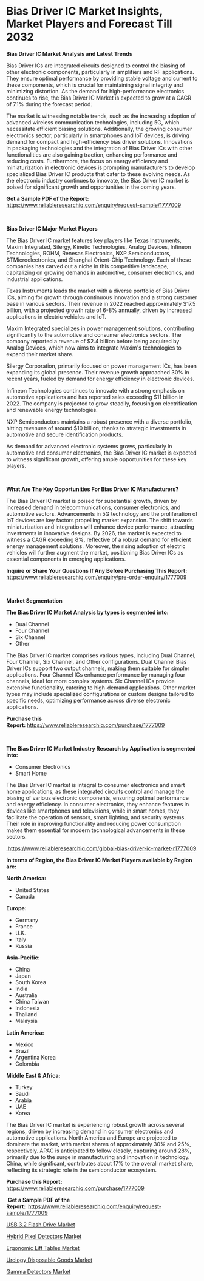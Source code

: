 <p><h1>Bias Driver IC Market Insights, Market Players and Forecast Till 2032</h1></p><p><strong>Bias Driver IC Market Analysis and Latest Trends</strong></p>
<p><p>Bias Driver ICs are integrated circuits designed to control the biasing of other electronic components, particularly in amplifiers and RF applications. They ensure optimal performance by providing stable voltage and current to these components, which is crucial for maintaining signal integrity and minimizing distortion. As the demand for high-performance electronics continues to rise, the Bias Driver IC Market is expected to grow at a CAGR of 7.1% during the forecast period.</p><p>The market is witnessing notable trends, such as the increasing adoption of advanced wireless communication technologies, including 5G, which necessitate efficient biasing solutions. Additionally, the growing consumer electronics sector, particularly in smartphones and IoT devices, is driving demand for compact and high-efficiency bias driver solutions. Innovations in packaging technologies and the integration of Bias Driver ICs with other functionalities are also gaining traction, enhancing performance and reducing costs. Furthermore, the focus on energy efficiency and miniaturization in electronic devices is prompting manufacturers to develop specialized Bias Driver IC products that cater to these evolving needs. As the electronic industry continues to innovate, the Bias Driver IC market is poised for significant growth and opportunities in the coming years.</p></p>
<p><strong>Get a Sample PDF of the Report:&nbsp;</strong> <a href="https://www.reliableresearchiq.com/enquiry/request-sample/1777009?utm_campaign=2469&utm_medium=2&utm_source=Github&utm_content=ia&utm_term=25032025&utm_id=bias-driver-ic">https://www.reliableresearchiq.com/enquiry/request-sample/1777009</a></p>
<p>&nbsp;</p>
<p><strong>Bias Driver IC Major Market Players</strong></p>
<p><p>The Bias Driver IC market features key players like Texas Instruments, Maxim Integrated, Silergy, Kinetic Technologies, Analog Devices, Infineon Technologies, ROHM, Renesas Electronics, NXP Semiconductors, STMicroelectronics, and Shanghai Orient-Chip Technology. Each of these companies has carved out a niche in this competitive landscape, capitalizing on growing demands in automotive, consumer electronics, and industrial applications.</p><p>Texas Instruments leads the market with a diverse portfolio of Bias Driver ICs, aiming for growth through continuous innovation and a strong customer base in various sectors. Their revenue in 2022 reached approximately $17.5 billion, with a projected growth rate of 6-8% annually, driven by increased applications in electric vehicles and IoT.</p><p>Maxim Integrated specializes in power management solutions, contributing significantly to the automotive and consumer electronics sectors. The company reported a revenue of $2.4 billion before being acquired by Analog Devices, which now aims to integrate Maxim's technologies to expand their market share.</p><p>Silergy Corporation, primarily focused on power management ICs, has been expanding its global presence. Their revenue growth approached 30% in recent years, fueled by demand for energy efficiency in electronic devices.</p><p>Infineon Technologies continues to innovate with a strong emphasis on automotive applications and has reported sales exceeding $11 billion in 2022. The company is projected to grow steadily, focusing on electrification and renewable energy technologies.</p><p>NXP Semiconductors maintains a robust presence with a diverse portfolio, hitting revenues of around $10 billion, thanks to strategic investments in automotive and secure identification products.</p><p>As demand for advanced electronic systems grows, particularly in automotive and consumer electronics, the Bias Driver IC market is expected to witness significant growth, offering ample opportunities for these key players.</p></p>
<p>&nbsp;</p>
<p><strong>What Are The Key Opportunities For Bias Driver IC Manufacturers?</strong></p>
<p><p>The Bias Driver IC market is poised for substantial growth, driven by increased demand in telecommunications, consumer electronics, and automotive sectors. Advancements in 5G technology and the proliferation of IoT devices are key factors propelling market expansion. The shift towards miniaturization and integration will enhance device performance, attracting investments in innovative designs. By 2026, the market is expected to witness a CAGR exceeding 8%, reflective of a robust demand for efficient energy management solutions. Moreover, the rising adoption of electric vehicles will further augment the market, positioning Bias Driver ICs as essential components in emerging applications.</p></p>
<p><strong>Inquire or Share Your Questions If Any Before Purchasing This Report:</strong> <a href="https://www.reliableresearchiq.com/enquiry/pre-order-enquiry/1777009?utm_campaign=2469&utm_medium=2&utm_source=Github&utm_content=ia&utm_term=25032025&utm_id=bias-driver-ic">https://www.reliableresearchiq.com/enquiry/pre-order-enquiry/1777009</a></p>
<p>&nbsp;</p>
<p><strong>Market Segmentation</strong></p>
<p><strong>The Bias Driver IC Market Analysis by types is segmented into:</strong></p>
<p><ul><li>Dual Channel</li><li>Four Channel</li><li>Six Channel</li><li>Other</li></ul></p>
<p><p>The Bias Driver IC market comprises various types, including Dual Channel, Four Channel, Six Channel, and Other configurations. Dual Channel Bias Driver ICs support two output channels, making them suitable for simpler applications. Four Channel ICs enhance performance by managing four channels, ideal for more complex systems. Six Channel ICs provide extensive functionality, catering to high-demand applications. Other market types may include specialized configurations or custom designs tailored to specific needs, optimizing performance across diverse electronic applications.</p></p>
<p><strong>Purchase this Report:&nbsp;</strong><a href="https://www.reliableresearchiq.com/purchase/1777009?utm_campaign=2469&utm_medium=2&utm_source=Github&utm_content=ia&utm_term=25032025&utm_id=bias-driver-ic">https://www.reliableresearchiq.com/purchase/1777009</a></p>
<p>&nbsp;</p>
<p><strong>The Bias Driver IC Market Industry Research by Application is segmented into:</strong></p>
<p><ul><li>Consumer Electronics</li><li>Smart Home</li></ul></p>
<p><p>The Bias Driver IC market is integral to consumer electronics and smart home applications, as these integrated circuits control and manage the biasing of various electronic components, ensuring optimal performance and energy efficiency. In consumer electronics, they enhance features in devices like smartphones and televisions, while in smart homes, they facilitate the operation of sensors, smart lighting, and security systems. Their role in improving functionality and reducing power consumption makes them essential for modern technological advancements in these sectors.</p></p>
<p><a href="https://www.reliableresearchiq.com/global-bias-driver-ic-market-r1777009?utm_campaign=2469&utm_medium=2&utm_source=Github&utm_content=ia&utm_term=25032025&utm_id=bias-driver-ic">&nbsp;https://www.reliableresearchiq.com/global-bias-driver-ic-market-r1777009</a></p>
<p><strong>In terms of Region, the Bias Driver IC Market Players available by Region are:</strong></p>
<p>
    <p> <strong> North America: </strong>
        <ul>
            <li>United States</li>
            <li>Canada</li>
        </ul>
        </p> 
    <p> <strong> Europe: </strong>
        <ul>
            <li>Germany</li>
            <li>France</li>
            <li>U.K.</li>
            <li>Italy</li>
            <li>Russia</li>
        </ul>
        </p> 
    <p> <strong> Asia-Pacific: </strong>
        <ul>
            <li>China</li>
            <li>Japan</li>
            <li>South Korea</li>
            <li>India</li>
            <li>Australia</li>
            <li>China Taiwan</li>
            <li>Indonesia</li>
            <li>Thailand</li>
            <li>Malaysia</li>
        </ul>
        </p> 
    <p> <strong> Latin America: </strong>
        <ul>
            <li>Mexico</li>
            <li>Brazil</li>
            <li>Argentina Korea</li>
            <li>Colombia</li>
        </ul>
        </p> 
    <p> <strong> Middle East & Africa: </strong>
        <ul>
            <li>Turkey</li>
            <li>Saudi</li>
            <li>Arabia</li>
            <li>UAE</li>
            <li>Korea</li>
        </ul>
    </p>
    </p>
<p><p>The Bias Driver IC market is experiencing robust growth across several regions, driven by increasing demand in consumer electronics and automotive applications. North America and Europe are projected to dominate the market, with market shares of approximately 30% and 25%, respectively. APAC is anticipated to follow closely, capturing around 28%, primarily due to the surge in manufacturing and innovation in technology. China, while significant, contributes about 17% to the overall market share, reflecting its strategic role in the semiconductor ecosystem.</p></p>
<p><strong>Purchase this Report: </strong><a href="https://www.reliableresearchiq.com/purchase/1777009?utm_campaign=2469&utm_medium=2&utm_source=Github&utm_content=ia&utm_term=25032025&utm_id=bias-driver-ic">https://www.reliableresearchiq.com/purchase/1777009</a></p>
<p>&nbsp;<strong>Get a Sample PDF of the Report:&nbsp;&nbsp;</strong><a href="https://www.reliableresearchiq.com/enquiry/request-sample/1777009?utm_campaign=2469&utm_medium=2&utm_source=Github&utm_content=ia&utm_term=25032025&utm_id=bias-driver-ic">https://www.reliableresearchiq.com/enquiry/request-sample/1777009</a></p>
<p><strong></strong></p>
<p><p><a href="https://github.com/grevecodeeol/Market-Research-Report-List-1/blob/main/usb-32-flash-drive-market.md?utm_campaign=2469&utm_medium=2&utm_source=Github&utm_content=ia&utm_term=25032025&utm_id=bias-driver-ic">USB 3.2 Flash Drive Market</a></p><p><a href="https://www.linkedin.com/pulse/driving-forces-behind-hybrid-pixel-detectors-market-o6gwc?utm_campaign=2469&utm_medium=2&utm_source=Github&utm_content=ia&utm_term=25032025&utm_id=bias-driver-ic">Hybrid Pixel Detectors Market</a></p><p><a href="https://www.linkedin.com/pulse/ergonomic-lift-tables-industry-outlook-20252032-revenue-lahmc?utm_campaign=2469&utm_medium=2&utm_source=Github&utm_content=ia&utm_term=25032025&utm_id=bias-driver-ic">Ergonomic Lift Tables Market</a></p><p><a href="https://github.com/kielbledeni0/Market-Research-Report-List-1/blob/main/urology-disposable-goods-market.md?utm_campaign=2469&utm_medium=2&utm_source=Github&utm_content=ia&utm_term=25032025&utm_id=bias-driver-ic">Urology Disposable Goods Market</a></p><p><a href="https://www.linkedin.com/pulse/experts-forecast-significant-growth-gamma-detectors-market-oh07c?utm_campaign=2469&utm_medium=2&utm_source=Github&utm_content=ia&utm_term=25032025&utm_id=bias-driver-ic">Gamma Detectors Market</a></p></p>